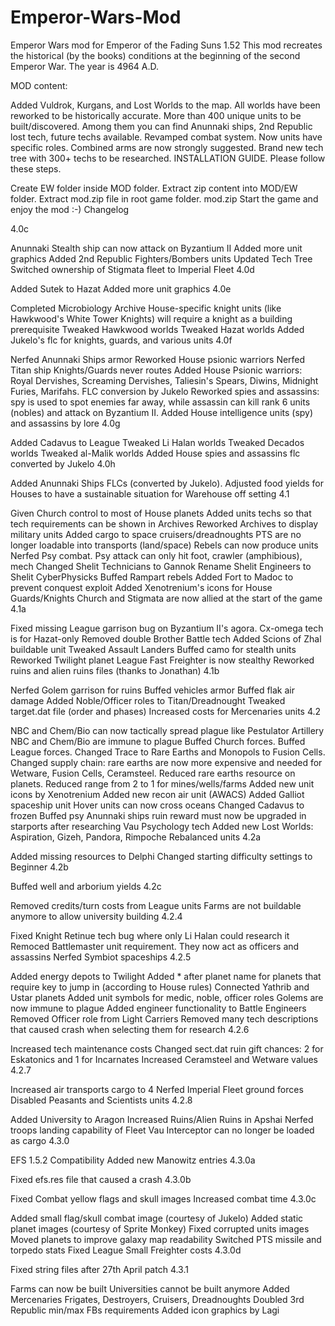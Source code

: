 # Emperor-Wars-Mod

Emperor Wars mod for Emperor of the Fading Suns 1.52
This mod recreates the historical (by the books) conditions at the beginning of the second Emperor War. The year is 4964 A.D.

MOD content:

Added Vuldrok, Kurgans, and Lost Worlds to the map. All worlds have been reworked to be historically accurate.
More than 400 unique units to be built/discovered. Among them you can find Anunnaki ships, 2nd Republic lost tech, future techs available.
Revamped combat system. Now units have specific roles. Combined arms are now strongly suggested.
Brand new tech tree with 300+ techs to be researched.
INSTALLATION GUIDE. Please follow these steps.

Create EW folder inside MOD folder.
Extract zip content into MOD/EW folder.
Extract mod.zip file in root game folder. mod.zip
Start the game and enjoy the mod :-)
Changelog

4.0c

Anunnaki Stealth ship can now attack on Byzantium II
Added more unit graphics
Added 2nd Republic Fighters/Bombers units
Updated Tech Tree
Switched ownership of Stigmata fleet to Imperial Fleet
4.0d

Added Sutek to Hazat
Added more unit graphics
4.0e

Completed Microbiology Archive
House-specific knight units (like Hawkwood's White Tower Knights) will require a knight as a building prerequisite
Tweaked Hawkwood worlds
Tweaked Hazat worlds
Added Jukelo's flc for knights, guards, and various units
4.0f

Nerfed Anunnaki Ships armor
Reworked House psionic warriors
Nerfed Titan ship
Knights/Guards never routes
Added House Psionic warriors: Royal Dervishes, Screaming Dervishes, Taliesin's Spears, Diwins, Midnight Furies, Marifahs. FLC conversion by Jukelo
Reworked spies and assassins: spy is used to spot enemies far away, while assassin can kill rank 6 units (nobles) and attack on Byzantium II. Added House intelligence units (spy) and assassins by lore
4.0g

Added Cadavus to League
Tweaked Li Halan worlds
Tweaked Decados worlds
Tweaked al-Malik worlds
Added House spies and assassins flc converted by Jukelo
4.0h

Added Anunnaki Ships FLCs (converted by Jukelo).
Adjusted food yields for Houses to have a sustainable situation for Warehouse off setting
4.1

Given Church control to most of House planets
Added units techs so that tech requirements can be shown in Archives
Reworked Archives to display military units
Added cargo to space cruisers/dreadnoughts
PTS are no longer loadable into transports (land/space)
Rebels can now produce units
Nerfed Psy combat. Psy attack can only hit foot, crawler (amphibious), mech
Changed Shelit Technicians to Gannok
Rename Shelit Engineers to Shelit CyberPhysicks
Buffed Rampart rebels
Added Fort to Madoc to prevent conquest exploit
Added Xenotrenium's icons for House Guards/Knights
Church and Stigmata are now allied at the start of the game
4.1a

Fixed missing League garrison bug on Byzantium II's agora.
Cx-omega tech is for Hazat-only
Removed double Brother Battle tech
Added Scions of Zhal buildable unit
Tweaked Assault Landers
Buffed camo for stealth units
Reworked Twilight planet
League Fast Freighter is now stealthy
Reworked ruins and alien ruins files (thanks to Jonathan)
4.1b

Nerfed Golem garrison for ruins
Buffed vehicles armor
Buffed flak air damage
Added Noble/Officer roles to Titan/Dreadnought
Tweaked target.dat file (order and phases)
Increased costs for Mercenaries units
4.2

NBC and Chem/Bio can now tactically spread plague like Pestulator Artillery
NBC and Chem/Bio are immune to plague
Buffed Church forces.
Buffed League forces.
Changed Trace to Rare Earths and Monopols to Fusion Cells.
Changed supply chain: rare earths are now more expensive and needed for Wetware, Fusion Cells, Ceramsteel.
Reduced rare earths resource on planets.
Reduced range from 2 to 1 for mines/wells/farms
Added new unit icons by Xenotrenium
Added new recon air unit (AWACS)
Added Galliot spaceship unit
Hover units can now cross oceans
Changed Cadavus to frozen
Buffed psy
Anunnaki ships ruin reward must now be upgraded in starports after researching Vau Psychology tech
Added new Lost Worlds: Aspiration, Gizeh, Pandora, Rimpoche
Rebalanced units
4.2a

Added missing resources to Delphi
Changed starting difficulty settings to Beginner
4.2b

Buffed well and arborium yields
4.2c

Removed credits/turn costs from League units
Farms are not buildable anymore to allow university building
4.2.4

Fixed Knight Retinue tech bug where only Li Halan could research it
Remoced Battlemaster unit requirement. They now act as officers and assassins
Nerfed Symbiot spaceships
4.2.5

Added energy depots to Twilight
Added * after planet name for planets that require key to jump in (according to House rules)
Connected Yathrib and Ustar planets
Added unit symbols for medic, noble, officer roles
Golems are now immune to plague
Added engineer functionality to Battle Engineers
Removed Officer role from Light Carriers
Removed many tech descriptions that caused crash when selecting them for research
4.2.6

Increased tech maintenance costs
Changed sect.dat ruin gift chances: 2 for Eskatonics and 1 for Incarnates
Increased Ceramsteel and Wetware values
4.2.7

Increased air transports cargo to 4
Nerfed Imperial Fleet ground forces
Disabled Peasants and Scientists units
4.2.8

Added University to Aragon
Increased Ruins/Alien Ruins in Apshai
Nerfed troops landing capability of Fleet
Vau Interceptor can no longer be loaded as cargo
4.3.0

EFS 1.5.2 Compatibility
Added new Manowitz entries
4.3.0a

Fixed efs.res file that caused a crash
4.3.0b

Fixed Combat yellow flags and skull images
Increased combat time
4.3.0c

Added small flag/skull combat image (courtesy of Jukelo)
Added static planet images (courtesy of Sprite Monkey)
Fixed corrupted units images
Moved planets to improve galaxy map readability
Switched PTS missile and torpedo stats
Fixed League Small Freighter costs
4.3.0d

Fixed string files after 27th April patch
4.3.1

Farms can now be built
Universities cannot be built anymore
Added Mercenaries Frigates, Destroyers, Cruisers, Dreadnoughts
Doubled 3rd Republic min/max FBs requirements
Added icon graphics by Lagi

